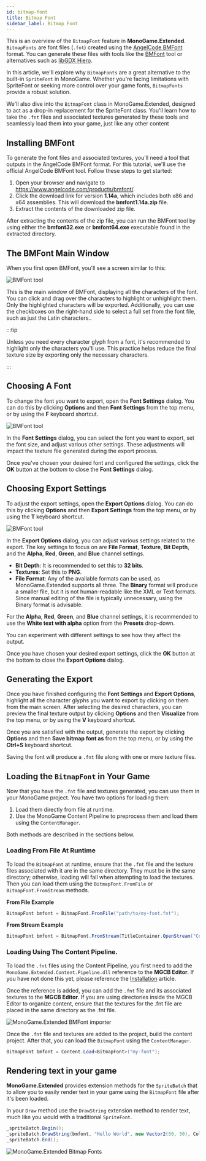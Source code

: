 ```yaml
---
id: bitmap-font
title: Bitmap Font
sidebar_label: Bitmap Font
---
```


This is an overview of the `BitmapFont` feature in **MonoGame.Extended**.  `BitmapFonts` are font files (`.fnt`) created using the [AngelCode BMFont](https://www.angelcode.com/products/bmfont/) format. You can generate these files with tools like the [BMFont](https://www.angelcode.com/products/bmfont/) tool or alternatives such as [libGDX Hiero](https://libgdx.com/wiki/tools/hiero).

In this article, we'll explore why `BitmapFonts` are a great alternative to the built-in `SpriteFont` in MonoGame. Whether you're facing limitations with SpriteFont or seeking more control over your game fonts, `BitmapFonts` provide a robust solution.

We'll also dive into the `BitmapFont` class in MonoGame.Extended, designed to act as a drop-in replacement for the SpriteFont class. You'll learn how to take the `.fnt` files and associated textures generated by these tools and seamlessly load them into your game, just like any other content

## Installing BMFont
To generate the font files and associated textures, you'll need a tool that outputs in the AngelCode BMFont format. For this tutorial, we'll use the official AngelCode BMFont tool. Follow these steps to get started:

1. Open your browser and navigate to https://www.angelcode.com/products/bmfont/.
2. Click the download link for version **1.14a**, which includes both x86 and x64 assemblies.  This will download the **bmfont1.14a.zip** file.
3. Extract the contents of the downloaded zip file.

After extracting the contents of the zip file, you can run the BMFont tool by using either the **bmfont32.exe** or **bmfont64.exe** executable found in the extracted directory.

## The BMFont Main Window

When you first open BMFont, you'll see a screen similar to this:

![BMFont tool](bmfont-tool.png)

This is the main window of BMFont, displaying all the characters of the font. You can click and drag over the characters to highlight or unhighlight them. Only the highlighted characters will be exported. Additionally, you can use the checkboxes on the right-hand side to select a full set from the font file, such as just the Latin characters..  

:::tip

Unless you need every character glyph from a font, it's recommended to highlight only the characters you'll use. This practice helps reduce the final texture size by exporting only the necessary characters.

:::

## Choosing A Font
To change the font you want to export, open the **Font Settings** dialog. You can do this by clicking **Options** and then **Font Settings** from the top menu, or by using the **F** keyboard shortcut.


![BMFont tool](bmfont-font-settings.png)

In the **Font Settings** dialog, you can select the font you want to export, set the font size, and adjust various other settings. These adjustments will impact the texture file generated during the export process.

Once you've chosen your desired font and configured the settings, click the **OK** button at the bottom to close the **Font Settings** dialog.

## Choosing Export Settings
To adjust the export settings, open the **Export Options** dialog. You can do this by clicking **Options** and then **Export Settings** from the top menu, or by using the **T** keyboard shortcut.

![BMFont tool](bmfont-export-options.png)

In the **Export Options** dialog, you can adjust various settings related to the export. The key settings to focus on are **File Format**, **Texture**, **Bit Depth**, and the **Alpha**, **Red**, **Green**, and **Blue** channel settings.

- **Bit Depth**: It is recommended to set this to **32 bits**.
- **Textures**: Set this to **PNG**.
- **File Format**: Any of the available formats can be used, as MonoGame.Extended supports all three. The **Binary** format will produce a smaller file, but it is not human-readable like the XML or Text formats. Since manual editing of the file is typically unnecessary, using the Binary format is advisable.

For the **Alpha**, **Red**, **Green**, and **Blue** channel settings, it is recommended to use the **White text with alpha** option from the **Presets** drop-down.

You can experiment with different settings to see how they affect the output.

Once you have chosen your desired export settings, click the **OK** button at the bottom to close the **Export Options** dialog.

## Generating the Export

Once you have finished configuring the **Font Settings** and **Export Options**, highlight all the character glyphs you want to export by clicking on them from the main screen. After selecting the desired characters, you can preview the final texture output by clicking **Options** and then **Visualize** from the top menu, or by using the **V** keyboard shortcut.

Once you are satisfied with the output, generate the export by clicking **Options** and then **Save bitmap font as** from the top menu, or by using the **Ctrl+S** keyboard shortcut.

Saving the font will produce a `.fnt` file along with one or more texture files.

## Loading the `BitmapFont` in Your Game

Now that you have the `.fnt` file and textures generated, you can use them in your MonoGame project. You have two options for loading them:

1. Load them directly from file at runtime.
2. Use the MonoGame Content Pipeline to preprocess them and load them using the `ContentManager`.

Both methods are described in the sections below.

### Loading From File At Runtime
To load the `BitmapFont` at runtime, ensure that the `.fnt` file and the texture files associated with it are in the same directory. They must be in the same directory; otherwise, loading will fail when attempting to load the textures. Then you can load them using the `BitmapFont.FromFile` or `BitmapFont.FromStream` methods.

**From File Example**

```cs
BitmapFont bmfont = BitmapFont.FromFile("path/to/my-font.fnt");
```

**From Stream Example**
```cs
BitmapFont bmfont = BitmapFont.FromStream(TitleContainer.OpenStream("Content/my-font.fnt"));
```

### Loading Using The Content Pipeline.
To load the `.fnt` files using the Content Pipeline, you first need to add the `MonoGame.Extended.Content.Pipeline.dll` reference to the **MGCB Editor**. If you have not done this yet, please reference the [Installation](../../getting-started/installation-monogame.mdx) article.

Once the reference is added, you can add the `.fnt` file and its associated textures to the **MGCB Editor**. If you are using directories inside the MGCB Editor to organize content, ensure that the textures for the .fnt file are placed in the same directory as the .fnt file.

![MonoGame.Extended BMFont importer](monogame-extended-bmfont-importer-processor.png)

Once the `.fnt` file and textures are added to the project, build the content project. After that, you can load the `BitmapFont` using the `ContentManager`.

```cs
BitmapFont bmfont = Content.Load<BitmapFont>("my-font");
```

## Rendering text in your game

**MonoGame.Extended** provides extension methods for the `SpriteBatch` that to allow you to easily render text in your game using the `BitmapFont` file after it's been loaded.

In your `Draw` method use the `DrawString` extension method to render text, much like you would with a traditional `SpriteFont`.

```csharp
_spriteBatch.Begin();
_spriteBatch.DrawString(bmfont, "Hello World", new Vector2(50, 50), Color.White);
_spriteBatch.End();
```

![MonoGame.Extended Bitmap Fonts](monogame-extended-bitmap-fonts.png)
